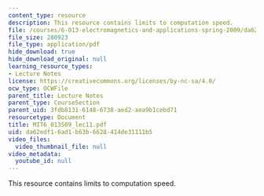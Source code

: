 ```yaml
---
content_type: resource
description: This resource contains limits to computation speed.
file: /courses/6-013-electromagnetics-and-applications-spring-2009/da62edf16ad1b63b6628414de31111b5_MIT6_013S09_lec11.pdf
file_size: 280923
file_type: application/pdf
hide_download: true
hide_download_original: null
learning_resource_types:
- Lecture Notes
license: https://creativecommons.org/licenses/by-nc-sa/4.0/
ocw_type: OCWFile
parent_title: Lecture Notes
parent_type: CourseSection
parent_uid: 3fdb8131-6148-6738-aed2-aea9b1cebd71
resourcetype: Document
title: MIT6_013S09_lec11.pdf
uid: da62edf1-6ad1-b63b-6628-414de31111b5
video_files:
  video_thumbnail_file: null
video_metadata:
  youtube_id: null
---
```

This resource contains limits to computation speed.